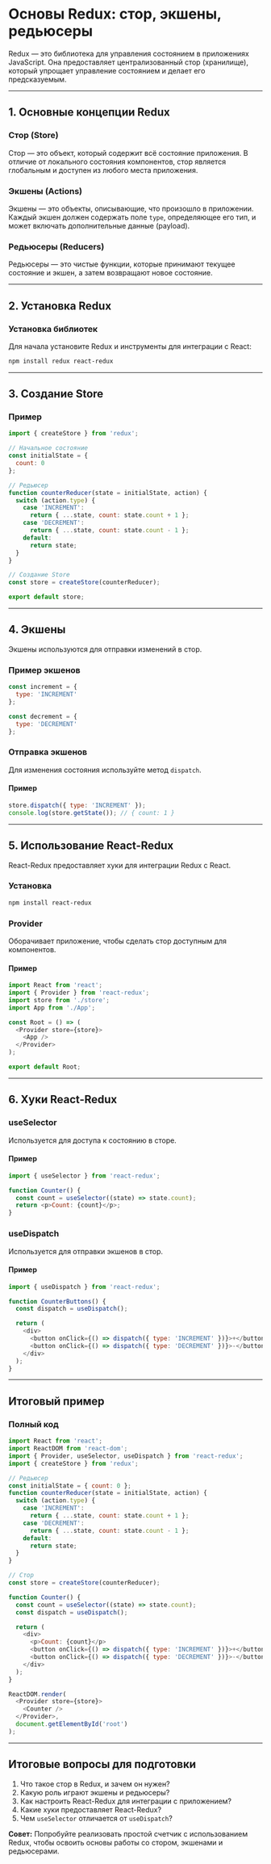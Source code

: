 # Основы Redux: стор, экшены, редьюсеры

Redux — это библиотека для управления состоянием в приложениях JavaScript. Она предоставляет централизованный стор (хранилище), который упрощает управление состоянием и делает его предсказуемым.

---

## 1. Основные концепции Redux

### Стор (Store)
Стор — это объект, который содержит всё состояние приложения. В отличие от локального состояния компонентов, стор является глобальным и доступен из любого места приложения.

### Экшены (Actions)
Экшены — это объекты, описывающие, что произошло в приложении. Каждый экшен должен содержать поле `type`, определяющее его тип, и может включать дополнительные данные (payload).

### Редьюсеры (Reducers)
Редьюсеры — это чистые функции, которые принимают текущее состояние и экшен, а затем возвращают новое состояние.

---

## 2. Установка Redux

### Установка библиотек
Для начала установите Redux и инструменты для интеграции с React:
```bash
npm install redux react-redux
```

---

## 3. Создание Store

### Пример
```javascript
import { createStore } from 'redux';

// Начальное состояние
const initialState = {
  count: 0
};

// Редьюсер
function counterReducer(state = initialState, action) {
  switch (action.type) {
    case 'INCREMENT':
      return { ...state, count: state.count + 1 };
    case 'DECREMENT':
      return { ...state, count: state.count - 1 };
    default:
      return state;
  }
}

// Создание Store
const store = createStore(counterReducer);

export default store;
```

---

## 4. Экшены

Экшены используются для отправки изменений в стор.

### Пример экшенов
```javascript
const increment = {
  type: 'INCREMENT'
};

const decrement = {
  type: 'DECREMENT'
};
```

### Отправка экшенов
Для изменения состояния используйте метод `dispatch`.

#### Пример
```javascript
store.dispatch({ type: 'INCREMENT' });
console.log(store.getState()); // { count: 1 }
```

---

## 5. Использование React-Redux

React-Redux предоставляет хуки для интеграции Redux с React.

### Установка
```bash
npm install react-redux
```

### Provider
Оборачивает приложение, чтобы сделать стор доступным для компонентов.

#### Пример
```javascript
import React from 'react';
import { Provider } from 'react-redux';
import store from './store';
import App from './App';

const Root = () => (
  <Provider store={store}>
    <App />
  </Provider>
);

export default Root;
```

---

## 6. Хуки React-Redux

### useSelector
Используется для доступа к состоянию в сторе.

#### Пример
```javascript
import { useSelector } from 'react-redux';

function Counter() {
  const count = useSelector((state) => state.count);
  return <p>Count: {count}</p>;
}
```

### useDispatch
Используется для отправки экшенов в стор.

#### Пример
```javascript
import { useDispatch } from 'react-redux';

function CounterButtons() {
  const dispatch = useDispatch();

  return (
    <div>
      <button onClick={() => dispatch({ type: 'INCREMENT' })}>+</button>
      <button onClick={() => dispatch({ type: 'DECREMENT' })}>-</button>
    </div>
  );
}
```

---

## Итоговый пример

### Полный код
```javascript
import React from 'react';
import ReactDOM from 'react-dom';
import { Provider, useSelector, useDispatch } from 'react-redux';
import { createStore } from 'redux';

// Редьюсер
const initialState = { count: 0 };
function counterReducer(state = initialState, action) {
  switch (action.type) {
    case 'INCREMENT':
      return { ...state, count: state.count + 1 };
    case 'DECREMENT':
      return { ...state, count: state.count - 1 };
    default:
      return state;
  }
}

// Стор
const store = createStore(counterReducer);

function Counter() {
  const count = useSelector((state) => state.count);
  const dispatch = useDispatch();

  return (
    <div>
      <p>Count: {count}</p>
      <button onClick={() => dispatch({ type: 'INCREMENT' })}>+</button>
      <button onClick={() => dispatch({ type: 'DECREMENT' })}>-</button>
    </div>
  );
}

ReactDOM.render(
  <Provider store={store}>
    <Counter />
  </Provider>,
  document.getElementById('root')
);
```

---

## Итоговые вопросы для подготовки

1. Что такое стор в Redux, и зачем он нужен?
2. Какую роль играют экшены и редьюсеры?
3. Как настроить React-Redux для интеграции с приложением?
4. Какие хуки предоставляет React-Redux?
5. Чем `useSelector` отличается от `useDispatch`?

**Совет:** Попробуйте реализовать простой счетчик с использованием Redux, чтобы освоить основы работы со стором, экшенами и редьюсерами.

